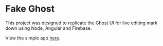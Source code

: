 # Fake Ghost

This project was designed to replicate the [Ghost][1] UI for live editing mark down using Node, Angular and Firebase.

View the simple app [here][2].

[1]: https://ghost.org/
[2]: https://ch-ghost.herokuapp.com/
